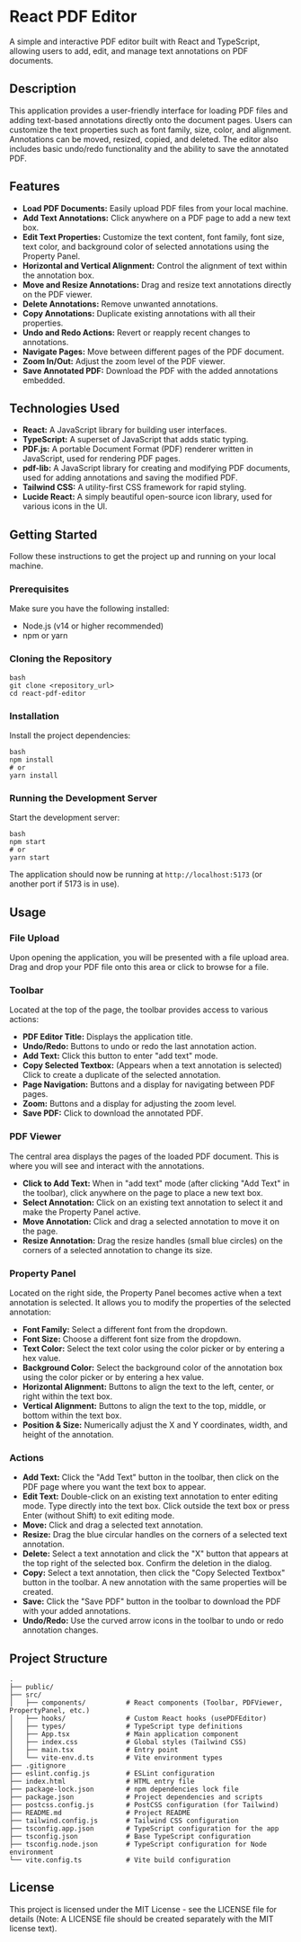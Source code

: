 # React PDF Editor

A simple and interactive PDF editor built with React and TypeScript, allowing users to add, edit, and manage text annotations on PDF documents.

## Description

This application provides a user-friendly interface for loading PDF files and adding text-based annotations directly onto the document pages. Users can customize the text properties such as font family, size, color, and alignment. Annotations can be moved, resized, copied, and deleted. The editor also includes basic undo/redo functionality and the ability to save the annotated PDF.

## Features

*   **Load PDF Documents:** Easily upload PDF files from your local machine.
*   **Add Text Annotations:** Click anywhere on a PDF page to add a new text box.
*   **Edit Text Properties:** Customize the text content, font family, font size, text color, and background color of selected annotations using the Property Panel.
*   **Horizontal and Vertical Alignment:** Control the alignment of text within the annotation box.
*   **Move and Resize Annotations:** Drag and resize text annotations directly on the PDF viewer.
*   **Delete Annotations:** Remove unwanted annotations.
*   **Copy Annotations:** Duplicate existing annotations with all their properties.
*   **Undo and Redo Actions:** Revert or reapply recent changes to annotations.
*   **Navigate Pages:** Move between different pages of the PDF document.
*   **Zoom In/Out:** Adjust the zoom level of the PDF viewer.
*   **Save Annotated PDF:** Download the PDF with the added annotations embedded.

## Technologies Used

*   **React:** A JavaScript library for building user interfaces.
*   **TypeScript:** A superset of JavaScript that adds static typing.
*   **PDF.js:** A portable Document Format (PDF) renderer written in JavaScript, used for rendering PDF pages.
*   **pdf-lib:** A JavaScript library for creating and modifying PDF documents, used for adding annotations and saving the modified PDF.
*   **Tailwind CSS:** A utility-first CSS framework for rapid styling.
*   **Lucide React:** A simply beautiful open-source icon library, used for various icons in the UI.

## Getting Started

Follow these instructions to get the project up and running on your local machine.

### Prerequisites

Make sure you have the following installed:

*   Node.js (v14 or higher recommended)
*   npm or yarn

### Cloning the Repository
```
bash
git clone <repository_url>
cd react-pdf-editor
```
### Installation

Install the project dependencies:
```
bash
npm install
# or
yarn install
```
### Running the Development Server

Start the development server:
```
bash
npm start
# or
yarn start
```
The application should now be running at `http://localhost:5173` (or another port if 5173 is in use).

## Usage

### File Upload

Upon opening the application, you will be presented with a file upload area. Drag and drop your PDF file onto this area or click to browse for a file.

### Toolbar

Located at the top of the page, the toolbar provides access to various actions:

*   **PDF Editor Title:** Displays the application title.
*   **Undo/Redo:** Buttons to undo or redo the last annotation action.
*   **Add Text:** Click this button to enter "add text" mode.
*   **Copy Selected Textbox:** (Appears when a text annotation is selected) Click to create a duplicate of the selected annotation.
*   **Page Navigation:** Buttons and a display for navigating between PDF pages.
*   **Zoom:** Buttons and a display for adjusting the zoom level.
*   **Save PDF:** Click to download the annotated PDF.

### PDF Viewer

The central area displays the pages of the loaded PDF document. This is where you will see and interact with the annotations.

*   **Click to Add Text:** When in "add text" mode (after clicking "Add Text" in the toolbar), click anywhere on the page to place a new text box.
*   **Select Annotation:** Click on an existing text annotation to select it and make the Property Panel active.
*   **Move Annotation:** Click and drag a selected annotation to move it on the page.
*   **Resize Annotation:** Drag the resize handles (small blue circles) on the corners of a selected annotation to change its size.

### Property Panel

Located on the right side, the Property Panel becomes active when a text annotation is selected. It allows you to modify the properties of the selected annotation:

*   **Font Family:** Select a different font from the dropdown.
*   **Font Size:** Choose a different font size from the dropdown.
*   **Text Color:** Select the text color using the color picker or by entering a hex value.
*   **Background Color:** Select the background color of the annotation box using the color picker or by entering a hex value.
*   **Horizontal Alignment:** Buttons to align the text to the left, center, or right within the text box.
*   **Vertical Alignment:** Buttons to align the text to the top, middle, or bottom within the text box.
*   **Position & Size:** Numerically adjust the X and Y coordinates, width, and height of the annotation.

### Actions

*   **Add Text:** Click the "Add Text" button in the toolbar, then click on the PDF page where you want the text box to appear.
*   **Edit Text:** Double-click on an existing text annotation to enter editing mode. Type directly into the text box. Click outside the text box or press Enter (without Shift) to exit editing mode.
*   **Move:** Click and drag a selected text annotation.
*   **Resize:** Drag the blue circular handles on the corners of a selected text annotation.
*   **Delete:** Select a text annotation and click the "X" button that appears at the top right of the selected box. Confirm the deletion in the dialog.
*   **Copy:** Select a text annotation, then click the "Copy Selected Textbox" button in the toolbar. A new annotation with the same properties will be created.
*   **Save:** Click the "Save PDF" button in the toolbar to download the PDF with your added annotations.
*   **Undo/Redo:** Use the curved arrow icons in the toolbar to undo or redo annotation changes.

## Project Structure
```
.
├── public/
├── src/
│   ├── components/          # React components (Toolbar, PDFViewer, PropertyPanel, etc.)
│   ├── hooks/               # Custom React hooks (usePDFEditor)
│   ├── types/               # TypeScript type definitions
│   ├── App.tsx              # Main application component
│   ├── index.css            # Global styles (Tailwind CSS)
│   ├── main.tsx             # Entry point
│   └── vite-env.d.ts        # Vite environment types
├── .gitignore
├── eslint.config.js         # ESLint configuration
├── index.html               # HTML entry file
├── package-lock.json        # npm dependencies lock file
├── package.json             # Project dependencies and scripts
├── postcss.config.js        # PostCSS configuration (for Tailwind)
├── README.md                # Project README
├── tailwind.config.js       # Tailwind CSS configuration
├── tsconfig.app.json        # TypeScript configuration for the app
├── tsconfig.json            # Base TypeScript configuration
├── tsconfig.node.json       # TypeScript configuration for Node environment
└── vite.config.ts           # Vite build configuration
```
## License

This project is licensed under the MIT License - see the LICENSE file for details (Note: A LICENSE file should be created separately with the MIT license text).